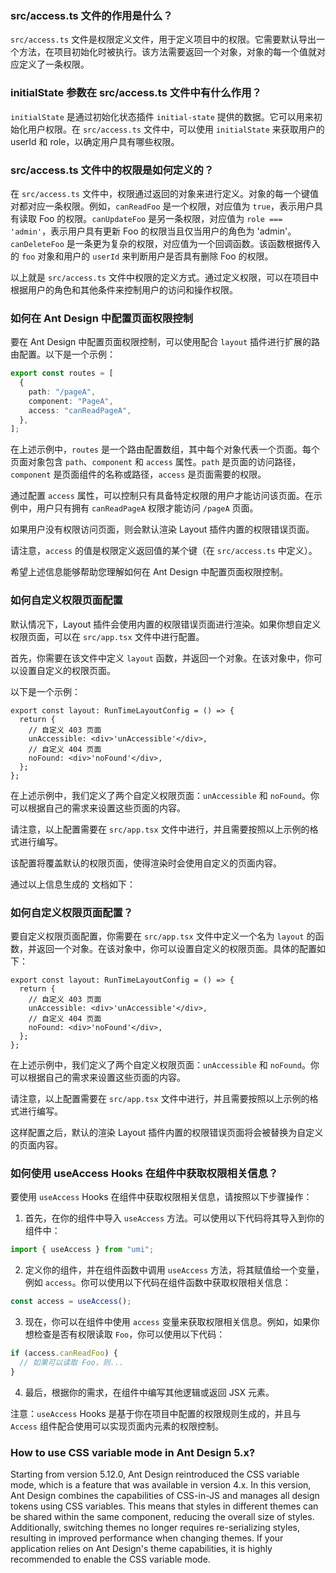 ### src/access.ts 文件的作用是什么？

`src/access.ts` 文件是权限定义文件，用于定义项目中的权限。它需要默认导出一个方法，在项目初始化时被执行。该方法需要返回一个对象，对象的每一个值就对应定义了一条权限。

### initialState 参数在 src/access.ts 文件中有什么作用？

`initialState` 是通过初始化状态插件 `initial-state` 提供的数据。它可以用来初始化用户权限。在 `src/access.ts` 文件中，可以使用 `initialState` 来获取用户的 userId 和 role，以确定用户具有哪些权限。

### src/access.ts 文件中的权限是如何定义的？

在 `src/access.ts` 文件中，权限通过返回的对象来进行定义。对象的每一个键值对都对应一条权限。例如，`canReadFoo` 是一个权限，对应值为 `true`，表示用户具有读取 Foo 的权限。`canUpdateFoo` 是另一条权限，对应值为 `role === 'admin'`，表示用户具有更新 Foo 的权限当且仅当用户的角色为 'admin'。`canDeleteFoo` 是一条更为复杂的权限，对应值为一个回调函数。该函数根据传入的 `foo` 对象和用户的 `userId` 来判断用户是否具有删除 Foo 的权限。

以上就是 `src/access.ts` 文件中权限的定义方式。通过定义权限，可以在项目中根据用户的角色和其他条件来控制用户的访问和操作权限。

### 如何在 Ant Design 中配置页面权限控制

要在 Ant Design 中配置页面权限控制，可以使用配合 `layout` 插件进行扩展的路由配置。以下是一个示例：

```ts
export const routes = [
  {
    path: "/pageA",
    component: "PageA",
    access: "canReadPageA",
  },
];
```

在上述示例中，`routes` 是一个路由配置数组，其中每个对象代表一个页面。每个页面对象包含 `path`、`component` 和 `access` 属性。`path` 是页面的访问路径，`component` 是页面组件的名称或路径，`access` 是页面需要的权限。

通过配置 `access` 属性，可以控制只有具备特定权限的用户才能访问该页面。在示例中，用户只有拥有 `canReadPageA` 权限才能访问 `/pageA` 页面。

如果用户没有权限访问页面，则会默认渲染 Layout 插件内置的权限错误页面。

请注意，`access` 的值是权限定义返回值的某个键（在 `src/access.ts` 中定义）。

希望上述信息能够帮助您理解如何在 Ant Design 中配置页面权限控制。

### 如何自定义权限页面配置

默认情况下，Layout 插件会使用内置的权限错误页面进行渲染。如果你想自定义权限页面，可以在 `src/app.tsx` 文件中进行配置。

首先，你需要在该文件中定义 `layout` 函数，并返回一个对象。在该对象中，你可以设置自定义的权限页面。

以下是一个示例：

```tsx
export const layout: RunTimeLayoutConfig = () => {
  return {
    // 自定义 403 页面
    unAccessible: <div>'unAccessible'</div>,
    // 自定义 404 页面
    noFound: <div>'noFound'</div>,
  };
};
```

在上述示例中，我们定义了两个自定义权限页面：`unAccessible` 和 `noFound`。你可以根据自己的需求来设置这些页面的内容。

请注意，以上配置需要在 `src/app.tsx` 文件中进行，并且需要按照以上示例的格式进行编写。

该配置将覆盖默认的权限页面，使得渲染时会使用自定义的页面内容。

通过以上信息生成的 文档如下：

### 如何自定义权限页面配置？

要自定义权限页面配置，你需要在 `src/app.tsx` 文件中定义一个名为 `layout` 的函数，并返回一个对象。在该对象中，你可以设置自定义的权限页面。具体的配置如下：

```tsx
export const layout: RunTimeLayoutConfig = () => {
  return {
    // 自定义 403 页面
    unAccessible: <div>'unAccessible'</div>,
    // 自定义 404 页面
    noFound: <div>'noFound'</div>,
  };
};
```

在上述示例中，我们定义了两个自定义权限页面：`unAccessible` 和 `noFound`。你可以根据自己的需求来设置这些页面的内容。

请注意，以上配置需要在 `src/app.tsx` 文件中进行，并且需要按照以上示例的格式进行编写。

这样配置之后，默认的渲染 Layout 插件内置的权限错误页面将会被替换为自定义的页面内容。

### 如何使用 useAccess Hooks 在组件中获取权限相关信息？

要使用 `useAccess` Hooks 在组件中获取权限相关信息，请按照以下步骤操作：

1. 首先，在你的组件中导入 `useAccess` 方法。可以使用以下代码将其导入到你的组件中：

```js
import { useAccess } from "umi";
```

2. 定义你的组件，并在组件函数中调用 `useAccess` 方法，将其赋值给一个变量，例如 `access`。你可以使用以下代码在组件函数中获取权限相关信息：

```js
const access = useAccess();
```

3. 现在，你可以在组件中使用 `access` 变量来获取权限相关信息。例如，如果你想检查是否有权限读取 `Foo`，你可以使用以下代码：

```js
if (access.canReadFoo) {
  // 如果可以读取 Foo，则...
}
```

4. 最后，根据你的需求，在组件中编写其他逻辑或返回 JSX 元素。

注意：`useAccess` Hooks 是基于你在项目中配置的权限规则生成的，并且与 `Access` 组件配合使用可以实现页面内元素的权限控制。

### How to use CSS variable mode in Ant Design 5.x?

Starting from version 5.12.0, Ant Design reintroduced the CSS variable mode, which is a feature that was available in version 4.x. In this version, Ant Design combines the capabilities of CSS-in-JS and manages all design tokens using CSS variables. This means that styles in different themes can be shared within the same component, reducing the overall size of styles. Additionally, switching themes no longer requires re-serializing styles, resulting in improved performance when changing themes. If your application relies on Ant Design's theme capabilities, it is highly recommended to enable the CSS variable mode.
